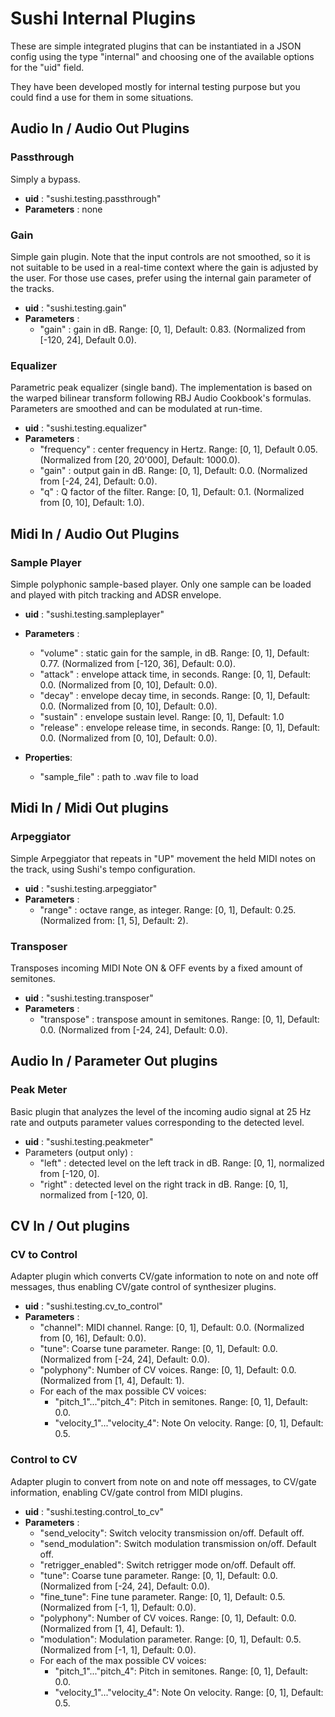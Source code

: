 # Sushi Internal Plugins

These are simple integrated plugins that can be instantiated in a JSON config using the type "internal" and choosing one of the available options for the "uid" field.

They have been developed mostly for internal testing purpose but you could find a use for them in some situations.

## Audio In / Audio Out Plugins

### Passthrough

Simply a bypass.

  * **uid** : "sushi.testing.passthrough"
  * **Parameters** : none

### Gain

Simple gain plugin. Note that the input controls are not smoothed, so it is not suitable to be used in a real-time context where the gain is adjusted by the user.
For those use cases, prefer using the internal gain parameter of the tracks.

  * **uid** : "sushi.testing.gain"
  * **Parameters** :
    + "gain" : gain in dB. Range: [0, 1], Default: 0.83. (Normalized from [-120, 24], Default 0.0).

### Equalizer

Parametric peak equalizer (single band). The implementation is based on the warped bilinear transform following RBJ Audio Cookbook's formulas.
Parameters are smoothed and can be modulated at run-time.

  * **uid** : "sushi.testing.equalizer"
  * **Parameters** :
    + "frequency" : center frequency in Hertz. Range: [0, 1], Default 0.05. (Normalized from [20, 20'000], Default: 1000.0).
    + "gain" : output gain in dB. Range: [0, 1], Default: 0.0. (Normalized from [-24, 24], Default: 0.0).
    + "q" : Q factor of the filter. Range: [0, 1], Default: 0.1. (Normalized from [0, 10], Default: 1.0).

## Midi In / Audio Out Plugins

### Sample Player

Simple polyphonic sample-based player. Only one sample can be loaded and played with pitch tracking and ADSR envelope.

  * **uid** : "sushi.testing.sampleplayer"
  * **Parameters** :
    + "volume" : static gain for the sample, in dB. Range: [0, 1], Default: 0.77. (Normalized from [-120, 36], Default: 0.0).
    + "attack" : envelope attack time, in seconds. Range: [0, 1], Default: 0.0. (Normalized from [0, 10], Default: 0.0).
    + "decay" : envelope decay time, in seconds. Range: [0, 1], Default: 0.0. (Normalized from [0, 10], Default: 0.0).
    + "sustain" : envelope sustain level. Range: [0, 1], Default: 1.0
    + "release" : envelope release time, in seconds. Range: [0, 1], Default: 0.0. (Normalized from [0, 10], Default: 0.0).

  * **Properties**:
    + "sample_file" : path to .wav file to load

## Midi In / Midi Out plugins

### Arpeggiator

Simple Arpeggiator that repeats in "UP" movement the held MIDI notes on the track, using Sushi's tempo configuration.

  * **uid** : "sushi.testing.arpeggiator"
  * **Parameters** :
    + "range" : octave range, as integer. Range: [0, 1], Default: 0.25. (Normalized from: [1, 5], Default: 2).

### Transposer

Transposes incoming MIDI Note ON & OFF events by a fixed amount of semitones.

  * **uid** : "sushi.testing.transposer"
  * **Parameters** :
    + "transpose" : transpose amount in semitones. Range: [0, 1], Default: 0.0. (Normalized from [-24, 24], Default: 0.0).

## Audio In / Parameter Out plugins

### Peak Meter

Basic plugin that analyzes the level of the incoming audio signal at 25 Hz rate and outputs parameter values corresponding to the detected level.

  * **uid** : "sushi.testing.peakmeter"
  * Parameters (output only) :
    + "left" : detected level on the left track in dB. Range: [0, 1], normalized from [-120, 0].
    + "right" : detected level on the right track in dB. Range: [0, 1], normalized from [-120, 0].

## CV In / Out plugins

### CV to Control

Adapter plugin which converts CV/gate information to note on and note off messages, thus enabling CV/gate control of synthesizer plugins.

  * **uid** : "sushi.testing.cv_to_control"
  * **Parameters** :
    + "channel": MIDI channel. Range: [0, 1], Default: 0.0. (Normalized from [0, 16], Default: 0.0).
    + "tune": Coarse tune parameter.  Range: [0, 1], Default: 0.0. (Normalized from [-24, 24], Default: 0.0).
    + "polyphony": Number of CV voices.  Range: [0, 1], Default: 0.0. (Normalized from [1, 4], Default: 1).
    + For each of the max possible CV voices:
      + "pitch_1"..."pitch_4": Pitch in semitones. Range: [0, 1], Default: 0.0.
      + "velocity_1"..."velocity_4": Note On velocity. Range: [0, 1], Default: 0.5.

### Control to CV

Adapter plugin to convert from note on and note off messages, to CV/gate information, enabling CV/gate control from MIDI plugins.

  * **uid** : "sushi.testing.control_to_cv"
  * **Parameters** :
    + "send_velocity": Switch velocity transmission on/off. Default off.
    + "send_modulation": Switch modulation transmission on/off. Default off.
    + "retrigger_enabled": Switch retrigger mode on/off. Default off.
    + "tune": Coarse tune parameter.  Range: [0, 1], Default: 0.0. (Normalized from [-24, 24], Default: 0.0).
    + "fine_tune": Fine tune parameter.  Range: [0, 1], Default: 0.5. (Normalized from [-1, 1], Default: 0.0).
    + "polyphony": Number of CV voices.  Range: [0, 1], Default: 0.0. (Normalized from [1, 4], Default: 1).
    + "modulation": Modulation parameter.  Range: [0, 1], Default: 0.5. (Normalized from [-1, 1], Default: 0.0).
    + For each of the max possible CV voices:
      + "pitch_1"..."pitch_4": Pitch in semitones. Range: [0, 1], Default: 0.0.
      + "velocity_1"..."velocity_4": Note On velocity. Range: [0, 1], Default: 0.5.